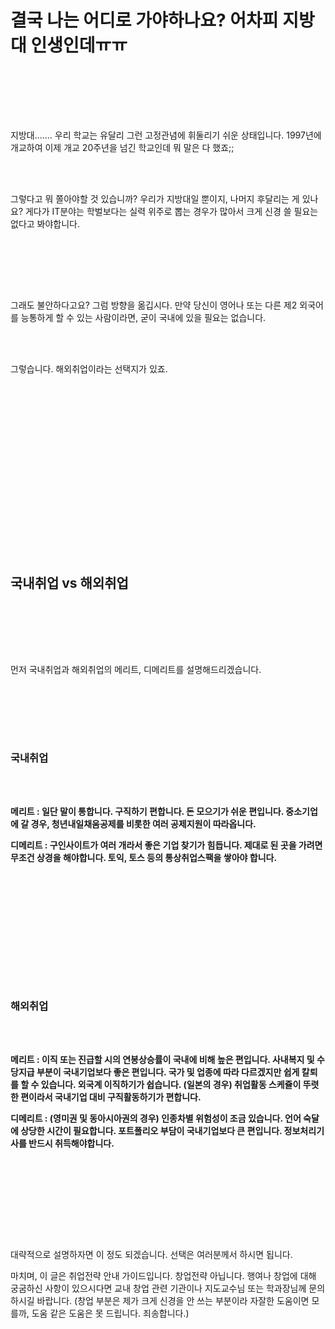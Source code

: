 # 결국 나는 어디로 가야하나요?  어차피 지방대 인생인데ㅠㅠ

<br /><br />

<br /><br />

지방대....... 우리 학교는 유달리 그런 고정관념에 휘둘리기 쉬운 상태입니다.  1997년에 개교하여 이제 개교 20주년을 넘긴 학교인데 뭐 말은 다 했죠;;

<br /><br />

그렇다고 뭐 쫄아야할 것 있습니까? 우리가 지방대일 뿐이지, 나머지 후달리는 게 있나요?  게다가 IT분야는 학벌보다는 실력 위주로 뽑는 경우가 많아서 크게 신경 쓸 필요는 없다고 봐야합니다.

<br /><br />

<br /><br />

그래도 불안하다고요? 그럼 방향을 옮깁시다.  만약 당신이 영어나 또는 다른 제2 외국어를 능통하게 할 수 있는 사람이라면, 굳이 국내에 있을 필요는 없습니다.

<br /><br />

그렇습니다. 해외취업이라는 선택지가 있죠.

<br /><br />

<br /><br />

<br /><br />

<br /><br />

<br /><br />

<br /><br />

## 국내취업 vs 해외취업

<br /><br />

<br /><br />

먼저 국내취업과 해외취업의 메리트, 디메리트를 설명해드리겠습니다.

<br /><br />

<br /><br />

### 국내취업

<br /><br />

**메리트 : 일단 말이 통합니다. 구직하기 편합니다. 돈 모으기가 쉬운 편입니다. 중소기업에 갈 경우, 청년내일채움공제를 비롯한 여러 공제지원이 따라옵니다.**

**디메리트 : 구인사이트가 여러 개라서 좋은 기업 찾기가 힘듭니다. 제대로 된 곳을 가려면 무조건 상경을 해야합니다. 토익, 토스 등의 통상취업스팩을 쌓아야 합니다.**

<br /><br />

<br /><br />

<br /><br />

<br /><br />

### 해외취업

<br /><br />

**메리트 : 이직 또는 진급할 시의 연봉상승률이 국내에 비해 높은 편입니다. 사내복지 및 수당지급 부분이 국내기업보다 좋은 편입니다. 국가 및 업종에 따라 다르겠지만 쉽게 칼퇴를 할 수 있습니다. 외국계 이직하기가 쉽습니다. (일본의 경우) 취업활동 스케쥴이 뚜렷한 편이라서 국내기업 대비 구직활동하기가 편합니다.**

**디메리트 : (영미권 및 동아시아권의 경우) 인종차별 위험성이 조금 있습니다. 언어 숙달에 상당한 시간이 필요합니다. 포트폴리오 부담이 국내기업보다 큰 편입니다. 정보처리기사를 반드시 취득해야합니다.**

<br /><br />

<br /><br />

<br /><br />

대략적으로 설명하자면 이 정도 되겠습니다.  선택은 여러분께서 하시면 됩니다.

마치며, 이 글은 취업전략 안내 가이드입니다. 창업전략 아닙니다.  행여나 창업에 대해 궁굼하신 사항이 있으시다면 교내 창업 관련 기관이나 지도교수님 또는 학과장님께 문의하시길 바랍니다.  (창업 부분은 제가 크게 신경을 안 쓰는 부분이라 자잘한 도움이면 모를까, 도움 같은 도움은 못 드립니다. 죄송합니다.)